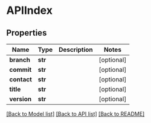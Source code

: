 # APIIndex

## Properties
Name | Type | Description | Notes
------------ | ------------- | ------------- | -------------
**branch** | **str** |  | [optional] 
**commit** | **str** |  | [optional] 
**contact** | **str** |  | [optional] 
**title** | **str** |  | [optional] 
**version** | **str** |  | [optional] 

[[Back to Model list]](../README.md#documentation-for-models) [[Back to API list]](../README.md#documentation-for-api-endpoints) [[Back to README]](../README.md)


